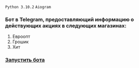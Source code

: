 ```Python 3.10.2``` ```Aiogram```

### Бот в Telegram, предоставляющий информацию о действующих акциях в следующих магазинах:

1. Евроопт
2. Грошик
3. Хит

### [Запустить бота](https://t.me/DiscountsEurooptBot)
